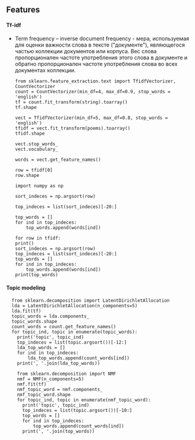 ## Features
#### Tf-idf
* Term frequency – inverse document frequency - мера, используемая для оценки важности слова в тексте ("документе"), являющегося частью коллекции документов или корпуса. Вес слова пропорционален частоте употребления этого слова в документе и обратно пропорционален частоте употребления слова во всех документах коллекции.

      from sklearn.feature_extraction.text import TfidfVectorizer, CountVectorizer
      count = CountVectorizer(min_df=4, max_df=0.9, stop_words = 'english')
      tf = count.fit_transform(string).toarray()
      tf.shape
      
      vect = TfidfVectorizer(min_df=5, max_df=0.8, stop_words = 'english')
      tfidf = vect.fit_transform(poems).toarray()
      tfidf.shape
      
      vect.stop_words_
      vect.vocabulary_
      
      words = vect.get_feature_names()
      
      row = tfidf[0]
      row.shape
      
      import numpy as np
      
      sort_indeces = np.argsort(row) 
      
      top_indeces = list(sort_indeces)[-20:]
      
      top_words = []
      for ind in top_indeces:
          top_words.append(words[ind])
      
      for row in tfidf:
      print()
      sort_indeces = np.argsort(row)
      top_indeces = list(sort_indeces)[-20:]
      top_words = []
      for ind in top_indeces:
          top_words.append(words[ind])
      print(top_words)

#### Topic modeling

      from sklearn.decomposition import LatentDirichletAllocation 
      lda = LatentDirichletAllocation(n_components=5)
      lda.fit(tf)
      topic_words = lda.components_
      topic_words.shape
      count_words = count.get_feature_names()
      for topic_ind, topic in enumerate(topic_words):
        print('topic', topic_ind)
        top_indeces = list(topic.argsort())[-12:]
        lda_top_words = []
        for ind in top_indeces:
            lda_top_words.append(count_words[ind])
        print(', '.join(lda_top_words))
        
        from sklearn.decomposition import NMF
        nmf = NMF(n_components=5)
        nmf.fit(tf)
        nmf_topic_word = nmf.components_
        nmf_topic_word.shape
        for topic_ind, topic in enumerate(nmf_topic_word):
          print('topic', topic_ind)
          top_indeces = list(topic.argsort())[-10:]
          top_words = []
          for ind in top_indeces:
              top_words.append(count_words[ind])
          print(', '.join(top_words))
